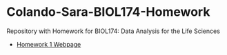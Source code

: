 # Colando-Sara-BIOL174-Homework
 Repository with Homework for BIOL174: Data Analysis for the Life Sciences

* [Homework 1 Webpage](https://scolando.github.io/Colando-Sara-BIOL174-Homework/01-HTML_CSS/hw1_submission/hw1.html)
